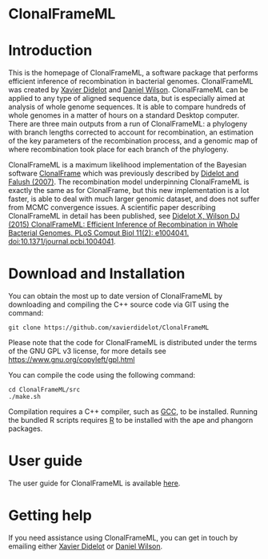 # ClonalFrameML

# Introduction #

This is the homepage of ClonalFrameML, a software package that performs efficient inference of recombination in bacterial genomes. ClonalFrameML was created by [Xavier Didelot](http://www.imperial.ac.uk/medicine/people/x.didelot/) and [Daniel Wilson](http://www.danielwilson.me.uk/). ClonalFrameML can be applied to any type of aligned sequence data, but is especially aimed at analysis of whole genome sequences. It is able to compare hundreds of whole genomes in a matter of hours on a standard Desktop computer. There are three main outputs from a run of ClonalFrameML: a phylogeny with branch lengths corrected to account for recombination, an estimation of the key parameters of the recombination process, and a genomic map of where recombination took place for each branch of the phylogeny.

ClonalFrameML is a maximum likelihood implementation of the Bayesian software [ClonalFrame](http://www.xavierdidelot.xtreemhost.com/clonalframe.htm) which was previously described by [Didelot and Falush (2007)](http://www.genetics.org/cgi/content/abstract/175/3/1251). The recombination model underpinning ClonalFrameML is exactly the same as for ClonalFrame, but this new implementation is a lot faster, is able to deal with much larger genomic dataset, and does not suffer from MCMC convergence issues. A scientific paper describing ClonalFrameML in detail has been published, see [Didelot X, Wilson DJ (2015) ClonalFrameML: Efficient Inference of Recombination in Whole Bacterial Genomes. PLoS Comput Biol 11(2): e1004041. doi:10.1371/journal.pcbi.1004041](http://journals.plos.org/ploscompbiol/article?id=10.1371/journal.pcbi.1004041).

# Download and Installation #

You can obtain the most up to date version of ClonalFrameML by downloading and compiling the C++ source code via GIT using the command:
```
git clone https://github.com/xavierdidelot/ClonalFrameML
```

Please note that the code for ClonalFrameML is distributed under the terms of the GNU GPL v3 license, for more details see https://www.gnu.org/copyleft/gpl.html

You can compile the code using the following command:

```
cd ClonalFrameML/src
./make.sh
```

Compilation requires a C++ compiler, such as [GCC](https://gcc.gnu.org/), to be installed. Running the bundled R scripts requires [R](http://cran.r-project.org/) to be installed with the ape and phangorn packages.

# User guide #

The user guide for ClonalFrameML is available [here](https://github.com/xavierdidelot/clonalframeml/wiki).

# Getting help #

If you need assistance using ClonalFrameML, you can get in touch by emailing either [Xavier Didelot](http://www.xavierdidelot.xtreemhost.com/contact.htm) or [Daniel Wilson](http://www.danielwilson.me.uk/contact.html).
